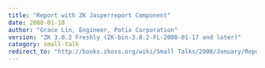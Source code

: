 ```yaml
---
title: "Report with ZK Jasperreport Component"
date: 2008-01-18
author: "Grace Lin, Engineer, Potix Corporation"
version: "ZK 3.0.2 Freshly (ZK-bin-3.0.2-FL-2008-01-17 and later)"
category: small-talk
redirect_to: "http://books.zkoss.org/wiki/Small Talks/2008/January/Report with ZK Jasperreport Component"
---
```

